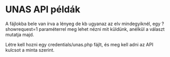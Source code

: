 # UNAS API példák

A fájlokba bele van írva a lényeg de kb ugyanaz az elv mindegyiknél,
egy ?showrequest=1 paraméterrel meg lehet nézni mit küldünk,
anélkül a választ mutatja majd.

Létre kell hozni egy credentials/unas.php fájlt,
és meg kell adni az API kulcsot a minta szerint.
